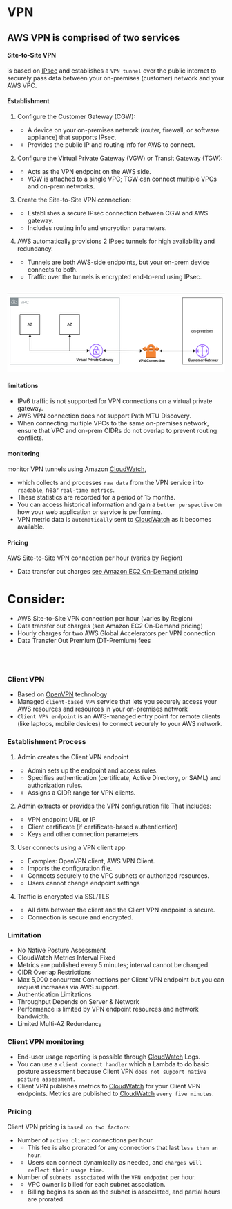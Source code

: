 # VPN

## AWS VPN is comprised of two services

#### Site-to-Site VPN
is based on [IPsec](../Networking.md#ipsec) and establishes a `VPN tunnel` over the public internet to securely pass data between your on-premises (customer) network and your AWS VPC.

#### Establishment
1. Configure the Customer Gateway (CGW):
* * A device on your on-premises network (router, firewall, or software appliance) that supports IPsec.
* * Provides the public IP and routing info for AWS to connect.
2. Configure the Virtual Private Gateway (VGW) or Transit Gateway (TGW):
* * Acts as the VPN endpoint on the AWS side.
* * VGW is attached to a single VPC; TGW can connect multiple VPCs and on-prem networks.
3. Create the Site-to-Site VPN connection:
* * Establishes a secure IPsec connection between CGW and AWS gateway.
* * Includes routing info and encryption parameters.
4. AWS automatically provisions 2 IPsec tunnels for high availability and redundancy.
* * Tunnels are both AWS-side endpoints, but your on-prem device connects to both.
* * Traffic over the tunnels is encrypted end-to-end using IPsec.

<br>

<img src="../Assets/Site-To-Site-VPN.png" />

<br>

#### limitations
* IPv6 traffic is not supported for VPN connections on a virtual private gateway.
* AWS VPN connection does not support Path MTU Discovery.
* When connecting multiple VPCs to the same on-premises network, ensure that VPC and on-prem CIDRs do not overlap to prevent routing conflicts.

#### monitoring
monitor VPN tunnels using Amazon [CloudWatch](../Monitoring/CloudWatch.md), 
* which collects and processes `raw data` from the VPN service into `readable`, near `real-time metrics`. 
* These statistics are recorded for a period of 15 months. 
* You can access historical information and gain a `better perspective` on how your web application or service is performing. 
* VPN metric data is `automatically` sent to [CloudWatch](../Monitoring/CloudWatch.md) as it becomes available.

#### Pricing
AWS Site-to-Site VPN connection per hour (varies by Region) 
* Data transfer out charges [see Amazon EC2 On-Demand pricing](https://aws.amazon.com/ec2/pricing/on-demand/)
# Consider: 
* AWS Site-to-Site VPN connection per hour (varies by Region)
* Data transfer out charges (see Amazon EC2 On-Demand pricing)
* Hourly charges for two AWS Global Accelerators per VPN connection
* Data Transfer Out Premium (DT-Premium) fees

<br><br>

### Client VPN

* Based on [OpenVPN](../Networking.md#openvpn) technology
* Managed `client-based VPN` service that lets you securely access your AWS resources and resources in your on-premises network
* `Client VPN endpoint` is an AWS-managed entry point for remote clients (like laptops, mobile devices) to connect securely to your AWS network.

### Establishment Process

1. Admin creates the Client VPN endpoint
* * Admin sets up the endpoint and access rules.
* * Specifies authentication (certificate, Active Directory, or SAML) and authorization rules.
* * Assigns a CIDR range for VPN clients.
2. Admin extracts or provides the VPN configuration file That includes:
* * VPN endpoint URL or IP
* * Client certificate (if certificate-based authentication)
* * Keys and other connection parameters
3. User connects using a VPN client app
* * Examples: OpenVPN client, AWS VPN Client.
* * Imports the configuration file.
* * Connects securely to the VPC subnets or authorized resources.
* * Users cannot change endpoint settings
4. Traffic is encrypted via SSL/TLS
* * All data between the client and the Client VPN endpoint is secure.
* * Connection is secure and encrypted.

### Limitation
* No Native Posture Assessment
* CloudWatch Metrics Interval Fixed
* Metrics are published every 5 minutes; interval cannot be changed.
* CIDR Overlap Restrictions
* Max 5,000 concurrent Connections per Client VPN endpoint but you can request increases via AWS support.
* Authentication Limitations
* Throughput Depends on Server & Network
* Performance is limited by VPN endpoint resources and network bandwidth.
* Limited Multi-AZ Redundancy

### Client VPN monitoring
* End-user usage reporting is possible through [CloudWatch](../Monitoring/CloudWatch.md) Logs.
* You can use a `client connect handler` which a Lambda to do basic posture assessment because Client VPN `does not support native posture assessment`.
* Client VPN publishes metrics to [CloudWatch](../Monitoring/CloudWatch.md) for your Client VPN endpoints. Metrics are published to [CloudWatch](../Monitoring/CloudWatch.md) `every five minutes`.


### Pricing
Client VPN pricing is `based on two factors`: 
* Number of `active client` connections per hour 
* * This fee is also prorated for any connections that last `less than an hour`. 
* * Users can connect dynamically as needed, and `charges will reflect their usage time`.
* Number of `subnets associated` with the `VPN endpoint` per hour.
* * VPC owner is billed for each subnet association. 
* * Billing begins as soon as the subnet is associated, and partial hours are prorated.